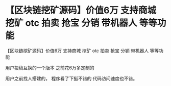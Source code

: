 # 【区块链挖矿源码】价值6万 支持商城 挖矿 otc 拍卖 抢宝 分销 带机器人 等等功能
【区块链挖矿源码】价值6万 支持商城 挖矿 otc 拍卖 抢宝 分销 带机器人 等等功能

用户投稿互换的一个版本 之前花6万多定制的

用户之前找人搭建的，  程序看了下挺不错的  代码访问速度也不错。
